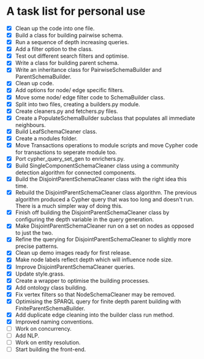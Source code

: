 # A task list for personal use
- [x] Clean up the code into one file.
- [x] Build a class for building pairwise schema.
- [x] Run a sequence of depth increasing queries.
- [x] Add a filter option to the class.
- [x] Test out different search filters and optimise.
- [x] Write a class for building parent schema.
- [x] Write an inheritance class for PairwiseSchemaBuilder and ParentSchemaBuilder.
- [x] Clean up code.
- [x] Add options for node/ edge specific filters.
- [x] Move some node/ edge filter code to SchemaBuilder class.
- [x] Split into two files, creating a builders.py module.
- [x] Create cleaners.py and fetchers.py files.
- [x] Create a PopulateSchemaBuilder subclass that populates all immediate neighbours.
- [x] Build LeafSchemaCleaner class.
- [x] Create a modules folder.
- [x] Move Transactions operations to module scripts and move Cypher code for transactions to seperate module too.
- [x] Port cypher_query_set_gen to enrichers.py.
- [x] Build SingleComponentSchemaCleaner class using a community detection algorithm for connected components.
- [x] Build the DisjointParentSchemaCleaner class with the right idea this time.
- [x] Rebuild the DisjointParentSchemaCleaner class algorithm. The previous algorithm produced a Cypher query that was too long and doesn't run. There is a much simpler way of doing this.
- [x] Finish off building the DisjointParentSchemaCleaner class by configuring the depth variable in the query generation.
- [x] Make DisjointParentSchemaCleaner run on a set on nodes as opposed to just the two.
- [x] Refine the querying for DisjointParentSchemaCleaner to slightly more precise patterns.
- [x] Clean up demo images ready for first release.
- [x] Make node labels reflect depth which will influence node size.
- [x] Improve DisjointParentSchemaCleaner queries.
- [x] Update style.grass.
- [x] Create a wrapper to optimise the building processes.
- [x] Add ontology class building.
- [x] Fix vertex filters so that NodeSchemaCleaner may be removed.
- [x] Optimising the SPARQL query for finite depth parent building with FiniteParentSchemaBuilder.
- [x] Add duplicate edge cleaning into the builder class run method.
- [x] Improved naming conventions.
- [ ] Work on concurrency.
- [ ] Add NLP.
- [ ] Work on entity resolution.
- [ ] Start building the front-end.
